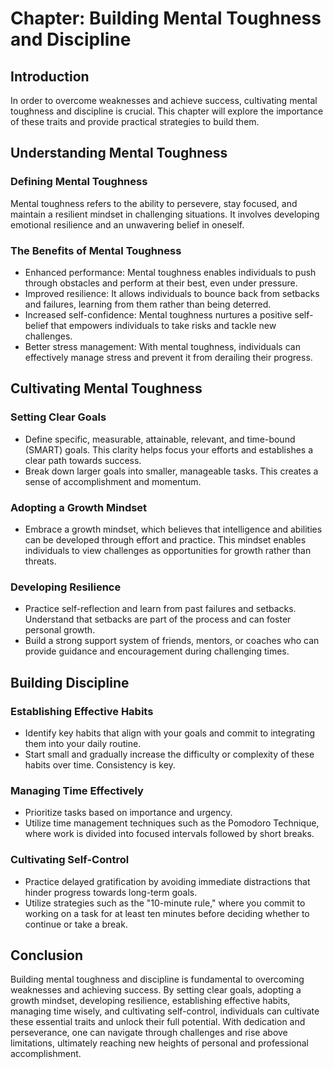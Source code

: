 Chapter: Building Mental Toughness and Discipline
=================================================

Introduction
------------

In order to overcome weaknesses and achieve success, cultivating mental toughness and discipline is crucial. This chapter will explore the importance of these traits and provide practical strategies to build them.

Understanding Mental Toughness
------------------------------

### Defining Mental Toughness

Mental toughness refers to the ability to persevere, stay focused, and maintain a resilient mindset in challenging situations. It involves developing emotional resilience and an unwavering belief in oneself.

### The Benefits of Mental Toughness

* Enhanced performance: Mental toughness enables individuals to push through obstacles and perform at their best, even under pressure.
* Improved resilience: It allows individuals to bounce back from setbacks and failures, learning from them rather than being deterred.
* Increased self-confidence: Mental toughness nurtures a positive self-belief that empowers individuals to take risks and tackle new challenges.
* Better stress management: With mental toughness, individuals can effectively manage stress and prevent it from derailing their progress.

Cultivating Mental Toughness
----------------------------

### Setting Clear Goals

* Define specific, measurable, attainable, relevant, and time-bound (SMART) goals. This clarity helps focus your efforts and establishes a clear path towards success.
* Break down larger goals into smaller, manageable tasks. This creates a sense of accomplishment and momentum.

### Adopting a Growth Mindset

* Embrace a growth mindset, which believes that intelligence and abilities can be developed through effort and practice. This mindset enables individuals to view challenges as opportunities for growth rather than threats.

### Developing Resilience

* Practice self-reflection and learn from past failures and setbacks. Understand that setbacks are part of the process and can foster personal growth.
* Build a strong support system of friends, mentors, or coaches who can provide guidance and encouragement during challenging times.

Building Discipline
-------------------

### Establishing Effective Habits

* Identify key habits that align with your goals and commit to integrating them into your daily routine.
* Start small and gradually increase the difficulty or complexity of these habits over time. Consistency is key.

### Managing Time Effectively

* Prioritize tasks based on importance and urgency.
* Utilize time management techniques such as the Pomodoro Technique, where work is divided into focused intervals followed by short breaks.

### Cultivating Self-Control

* Practice delayed gratification by avoiding immediate distractions that hinder progress towards long-term goals.
* Utilize strategies such as the "10-minute rule," where you commit to working on a task for at least ten minutes before deciding whether to continue or take a break.

Conclusion
----------

Building mental toughness and discipline is fundamental to overcoming weaknesses and achieving success. By setting clear goals, adopting a growth mindset, developing resilience, establishing effective habits, managing time wisely, and cultivating self-control, individuals can cultivate these essential traits and unlock their full potential. With dedication and perseverance, one can navigate through challenges and rise above limitations, ultimately reaching new heights of personal and professional accomplishment.
